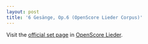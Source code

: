 ```yaml
---
layout: post
title: '6 Gesänge, Op.6 (OpenScore Lieder Corpus)'
---
```


Visit the [official set page] in [OpenScore Lieder].

[official set page]: https://musescore.com/openscore-lieder-corpus/sets/5032885
[OpenScore Lieder]: https://musescore.com/openscore-lieder-corpus

